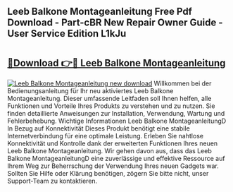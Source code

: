 ## Leeb Balkone Montageanleitung Free Pdf Download - Part-cBR New Repair Owner Guide - User Service Edition L1kJu

# <h2><a href="http://df77f6g.blite.top/?on=Leeb+Balkone+Montageanleitung">🔗Download 👉🔴 Leeb Balkone Montageanleitung</a></h2>

[![Leeb Balkone Montageanleitung new download](https://i.imgur.com/lujVjoI.png)](http://df77f6g.blite.top/?on=Leeb+Balkone+Montageanleitung)
Willkommen bei der Bedienungsanleitung für Ihr neu aktiviertes Leeb Balkone Montageanleitung. Dieser umfassende Leitfaden soll Ihnen helfen, alle Funktionen und Vorteile Ihres Produkts zu verstehen und zu nutzen. Sie finden detaillierte Anweisungen zur Installation, Verwendung, Wartung und Fehlerbehebung. Wichtige Informationen Leeb Balkone MontageanleitungD In Bezug auf Konnektivität Dieses Produkt benötigt eine stabile Internetverbindung für eine optimale Leistung. Erleben Sie nahtlose Konnektivität und Kontrolle dank der erweiterten Funktionen Ihres neuen Leeb Balkone Montageanleitung. Wir gehen davon aus, dass das Leeb Balkone MontageanleitungD eine zuverlässige und effektive Ressource auf Ihrem Weg zur Beherrschung der Verwendung Ihres neuen Gadgets war. Sollten Sie Hilfe oder Klärung benötigen, zögern Sie bitte nicht, unser Support-Team zu kontaktieren.

